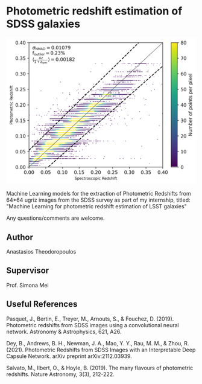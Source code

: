 # Photometric redshift estimation of SDSS galaxies

<p align="center">
<img src="preview.png" width="700" title="preview" />
</p>
Machine Learning models for the extraction of Photometric Redshifts from 64*64 ugriz images from the SDSS survey as part of my internship, titled:
"Machine Learning for photometric redshift estimation of LSST galaxies"

Any questions/comments are welcome.

## Author
Anastasios Theodoropoulos

## Supervisor
Prof. Simona Mei

## Useful References
Pasquet, J., Bertin, E., Treyer, M., Arnouts, S., & Fouchez, D. (2019). Photometric redshifts from SDSS images using a convolutional neural network. Astronomy & Astrophysics, 621, A26.

Dey, B., Andrews, B. H., Newman, J. A., Mao, Y. Y., Rau, M. M., & Zhou, R. (2021). Photometric Redshifts from SDSS Images with an Interpretable Deep Capsule Network. arXiv preprint arXiv:2112.03939.

Salvato, M., Ilbert, O., & Hoyle, B. (2019). The many flavours of photometric redshifts. Nature Astronomy, 3(3), 212-222.
